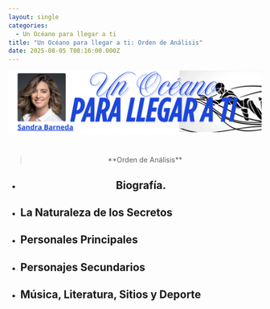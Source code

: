 ```yaml
---
layout: single
categories:
  - Un Océano para llegar a ti
title: "Un Océano para llegar a ti: Orden de Análisis"
date: 2025-08-05 T08:16:00.000Z
---
```

![](/assets/img/banner-un-oceano-para-llegar-a-ti.png)

> # 
> <center>**Orden de Análisis**</center>
>
>

* ## <center>**Biografía**.<center>


* ## La Naturaleza de los Secretos
* ## Personales Principales
* ## Personajes Secundarios
* ## Música, Literatura, Sitios y Deporte
